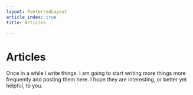 ```yaml
---
layout: FooterredLayout
article_index: true
title: Articles

---
```


# Articles

Once in a while I write things. I am going
to start writing more things more frequently
and posting them here. I hope they are
interesting, or better yet helpful, to you.

<ArticleIndex />
